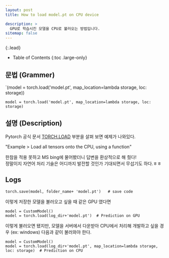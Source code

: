 ```yaml
---
layout: post
title: How to load model.pt on CPU device

description: >
  GPU로 학습시킨 모델을 CPU로 불러오는 방법입니다.
sitemap: false
---
```



{:.lead}



- Table of Contents
{:toc .large-only}

## 문법 (Grammer)

`(model = torch.load('model.pt', map_location=lambda storage, loc: storage))
```
model = torch.load('model.pt', map_location=lambda storage, loc: storage)
```
 
## 설명 (Description)

Pytorch 공식 문서 [TORCH.LOAD](https://pytorch.org/docs/stable/generated/torch.load.html#:~:text=%23%20Load%20all%20tensors%20onto%20the%20CPU%2C%20using%20a%20function%0A%3E%3E%3E%20torch.load(%27tensors.pt%27%2C%20map_location%3Dlambda%20storage%2C%20loc%3A%20storage)) 부분을 살펴 보면 예제가 나와있다.   

"Example > Load all tensors onto the CPU, using a function"  

한참을 적용 못하고 MS bing에 물어봤더니 답변을 환상적으로 해 줬다!  
정말이지 자연어 처리 기술은 어디까지 발전할 것인가 기대되면서 무섭기도 하다.ㅎㅎ  
 
## Logs

```
torch.save(model, folder_name+ 'model.pt')   # save code
```
이렇게 저장한 모델을 불러오고 싶을 때 같은 GPU 였다면
```
model = CustomModel()
model = torch.load(log_dir+'model.pt')  # Prediction on GPU
```
이렇게 불러오면 됐지만, 모델을 서버에서 다운받아 CPU에서 처리해 개발하고 싶을 경우 (ex: windows) 다음과 같이 불러와야 한다.

```
model = CustomModel()
model = torch.load(log_dir+'model.pt', map_location=lambda storage, loc: storage)  # Prediction on CPU
```




